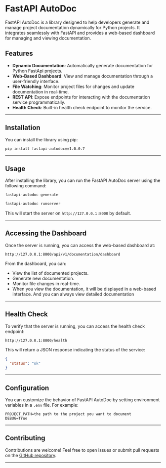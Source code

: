 # FastAPI AutoDoc

FastAPI AutoDoc is a library designed to help developers generate and manage project documentation dynamically for Python projects. It integrates seamlessly with FastAPI and provides a web-based dashboard for managing and viewing documentation.

## Features

- **Dynamic Documentation**: Automatically generate documentation for Python FastApi projects.
- **Web-Based Dashboard**: View and manage documentation through a user-friendly interface.
- **File Watching**: Monitor project files for changes and update documentation in real-time.
- **REST API**: Expose endpoints for interacting with the documentation service programmatically.
- **Health Check**: Built-in health check endpoint to monitor the service.

---

## Installation

You can install the library using pip:

```bash
pip install fastapi-autodoc==1.0.0.7
```
---

## Usage

After installing the library, you can run the FastAPI AutoDoc server using the following command:

```bash
fastapi-autodoc generate
```

```bash
fastapi-autodoc runserver
```

This will start the server on `http://127.0.0.1:8000` by default.

---

## Accessing the Dashboard

Once the server is running, you can access the web-based dashboard at:

```plaintext
http://127.0.0.1:8000/api/v1/documentation/dashboard
```

From the dashboard, you can:
- View the list of documented projects.
- Generate new documentation.
- Monitor file changes in real-time.
- When you view the documentation, it will be displayed in a web-based interface. And you can always view detailed documentation

---

## Health Check

To verify that the server is running, you can access the health check endpoint:

```plaintext
http://127.0.0.1:8000/health
```

This will return a JSON response indicating the status of the service:
```json
{
  "status": "ok"
}
```

---

## Configuration

You can customize the behavior of FastAPI AutoDoc by setting environment variables in a `.env` file. For example:

```plaintext
PROJECT_PATH=the path to the project you want to document
DEBUG=True
```

---

## Contributing

Contributions are welcome! Feel free to open issues or submit pull requests on the [GitHub repository](https://github.com/BisiOlaYemi/fastapi-auto-doc).

---